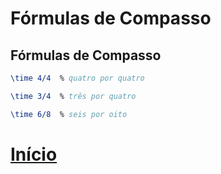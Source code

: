 # Fórmulas de Compasso

## Fórmulas de Compasso
```lilypond
\time 4/4  % quatro por quatro
```

```lilypond
\time 3/4  % três por quatro
```

```lilypond
\time 6/8  % seis por oito
```

# [Início](../README.md)
